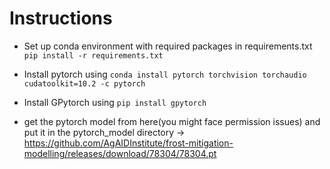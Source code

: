# Instructions

* Set up conda environment with required packages in requirements.txt ```pip install -r requirements.txt```
* Install pytorch using ```conda install pytorch torchvision torchaudio cudatoolkit=10.2 -c pytorch```
* Install GPytorch using ```pip install gpytorch```


* get the pytorch model from here(you might face permission issues) and put it in the pytorch_model directory -> https://github.com/AgAIDInstitute/frost-mitigation-modelling/releases/download/78304/78304.pt


